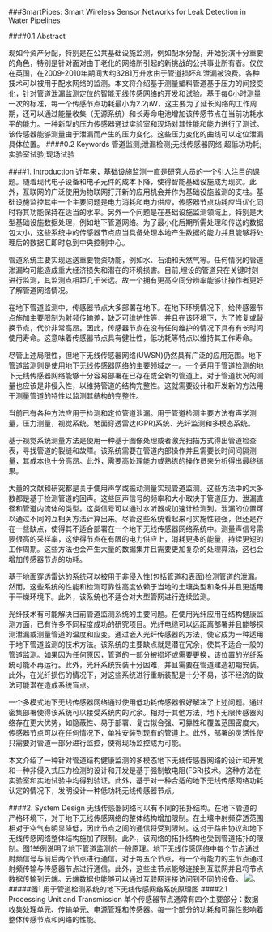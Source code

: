 ###SmartPipes: Smart Wireless Sensor Networks for Leak Detection in Water Pipelines

####0.1 Abstract

现如今资产分配，特别是在公共基础设施监测，例如配水分配，开始扮演十分重要的角色，特别是针对面对由于老化的网络所引起的新挑战的公共事业所有者。仅仅在英国，在2009-2010年期间大约3281万升水由于管道损坏和泄漏被浪费。各种技术可以被用于配水网络的监测。本文将介绍基于测量塑料管道基于压力的间接变化，针对管道泄漏监测定位的智能无线传感网络的开发和试验。基于每6小时测量一次的标准，每一个传感节点功耗最小为2.2µW，这主要为了延长网络的工作周期，还可以通过能量收集（无源系统）和长寿命电池增加该传感节点在当前功耗水平的能力。一种新型的压力传感器通过实验室和现场对其性能和能力进行了测试。该传感器能够测量由于泄漏而产生的压力变化。这些压力变化的曲线可以定位泄漏具体位置。
####0.2 Keywords
管道监测;泄漏检测;无线传感器网络;超低功功耗;实验室试验;现场试验

####1. Introduction
近年来，基础设施监测一直是研究人员的一个引人注目的课题。随着现代电子设备和电子元件的成本下降，使得智能基础设施成为现实。此外，互联网的广泛使用为物联网打开新的应用机会并作为基础设施监测的支柱。基础设施监控其中一个主要问题是电力消耗和电力供应，传感器节点功耗应当优化同时将其功能保持在适当的水平。另外一个问题是在基础设施监测领域上，特别是大型基础设施数据处理，例如地下管道网络。为了最小化后期所需处理和传送的数据包大小，这些系统中的传感器节点应当具备处理本地产生数据的能力并且能够将处理后的数据汇即时总到中央控制中心。

管道系统主要实现运送重要物资功能，例如水、石油和天然气等。任何情况的管道渗漏均可能造成重大经济损失和潜在的环境损害。目前,埋设的管道只在关键时刻进行监测，其监测点相距几千米远。故一个拥有更高空间分辨率能够让操作者更好了解管道网络情况。

在地下管道监测中，传感器节点大多部署在地下。在地下环境情况下，给传感器节点施加主要限制为射频传输差，缺乏可维护性等，并且在该环境下，为了修复或替换节点，代价非常高昂。因此，传感器节点在没有任何维护的情况下具有有长时间使用寿命。这意味着传感器节点具有健壮性，低功耗等特点以维持其工作寿命。

尽管上述局限性，但地下无线传感器网络(UWSN)仍然具有广泛的应用范围。地下管道监测则是使用地下无线传感器网络的主要领域之一。一个适用于管道检测的地下无线传感器网络能够十分容易部署在已存在或全新的管道上。对于管道状况的测量也应该是非侵入性，以维持管道的结构完整性。这就需要设计和开发新的方法用于测量管道的特性以监测其结构的完整性。

当前已有各种方法应用于检测和定位管道泄漏。用于管道检测主要方法有声学测量，压力测量，视觉系统，地面穿透雷达(GPR)系统、光纤监测和多模态系统。

基于视觉系统测量方法是使用一种基于图像处理或者激光扫描方式得出管道检查表，寻找管道的裂缝和故障。该系统需要在管道内部操作并且需要长时间间隔测量，其成本也十分高昂。此外，需要高处理能力或熟练的操作员来分析得出最终结果。

大量的文献和研究都是关于使用声学或振动测量实现管道监测。这些方法中的大多数都是基于检测管道的回声。这些回声信号的频率和大小取决于管道压力、泄漏直径和管道内流体的类型。这类信号可以通过水听器或加速计检测到。泄漏的位置可以通过不同的互相关方法计算出来。尽管这些系统看起来可实施性较强，但还是存在一些缺点，使得其不适合部署在一个地下无线传感器网络系统中。测量声信号需要很高的采样率，这使得节点在有限的电力供应上，消耗更多的能量，持续更短的工作周期。这些方法也会产生大量的数据集并且需要更加复杂的处理算法，这也会增加传感器节点的功耗。

基于地面穿透雷达的系统可以被用于非侵入性(包括管道和表面)检测管道的泄漏。然而，这些系统的性能和检测可靠性高度依赖于当地的土壤类型和条件并且更适用于干燥环境下。此外，该系统也不适合对大型管网进行连续监测。

光纤技术有可能解决目前管道监测系统的主要问题。在使用光纤应用在结构健康监测方面，已有许多不同程度成功的研究项目。光纤电缆可以远距离部署并且能够探测泄漏或测量管道的温度和应变。通过嵌入光纤传感器的方法，使它成为一种适用于地下管道监测的技术方法。该系统的主要缺点就是潜在冗余，使其不适合一般的管道监测。如果因为任何原因，管道的一部分被损坏或需要更换，该位置的光纤系统可能不再运行。此外，光纤系统安装十分困难，并且需要在管道建造初期安装。此外，在光纤损伤的情况下，对这些系统进行重新装配是十分不易，该不经济的做法可能潜在造成系统盲点。

一个多模式地下无线传感器网络通过使用低功耗传感器很好解决了上述问题。通过密集部署使得该系统可以接受系统内的冗余。相对于其他方法，地下无限传感器网络存在更大优势，如隐蔽性、易于部署、复古拟合强、可靠性和覆盖范围密度大。传感器节点可以在任何情况下，单独安装到现有的管道上。此外，部署的灵活性使只需要对管道一部分进行监控，使得现场监控成为可能。

本文介绍了一种针对管道结构健康监测的多模态地下无线传感器网络的设计和开发和一种非侵入式压力检测的设计和开发是基于强制敏电阻(FSR)技术。这种方法在实验室和实地试验中均得到验证。此外，基于对一种合适的地下无线传感网络功耗认定的情况下，发明设计一种低功耗无线传感器节点。

####2. System Design
无线传感器网络可以有不同的拓扑结构。在地下管道的严格环境下，对于地下无线传感网络的整体结构增加限制。在土壤中射频穿透范围相对于空气有明显降低，因此节点之间的通信将受到限制。这对于路由协议和地下无线传感网络整体结构施加了限制。此外，该网络的拓扑结构也受到管道拓扑的限制。图1举例说明了地下管道监测的一般原理。地下无线传感网络中每个节点通过射频信号与前后两个节点进行通信。对于每五个节点，有一个有能力的主节点通过射频传输与传感器节点进行通信。此外，这些主节点能够连接到互联网并且将节点数据传输到云端。云端数据也能够可以通过互联网连接访问到不同的设备。
![](/assets/图1.png)。
#####图1 用于管道检测系统的地下无线传感网络系统原理图
####2.1 Processing Unit and Transmission
单个传感器节点通常有四个主要部分：数据收集处理单元、传输单元、电源管理和传感器。每一个部分的功耗和可靠性影响着整体传感节点和网络的性能。